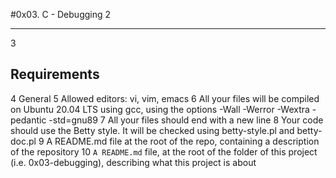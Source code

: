 #0x03. C - Debugging
  2 <hr>
  3 <h2>Requirements</h2>
  4 General
  5 Allowed editors: vi, vim, emacs
  6 All your files will be compiled on Ubuntu 20.04 LTS using gcc, using the options -Wall -Werror -Wextra -pedantic -std=gnu89
  7 All your files should end with a new line
  8 Your code should use the Betty style. It will be checked using betty-style.pl and betty-doc.pl
  9 A README.md file at the root of the repo, containing a description of the repository
 10 ```A README.md``` file, at the root of the folder of this project (i.e. 0x03-debugging), describing what this project is about
